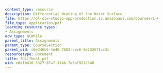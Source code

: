 ```yaml
---
content_type: resource
description: Differential Heating of the Water Surface
file: https://ol-ocw-studio-app-production.s3.amazonaws.com/courses/1-63-advanced-fluid-dynamics-of-the-environment-fall-2002/e6dfb416532787a7114b7a3af9212348_7diffheat.pdf
file_type: application/pdf
learning_resource_types:
- Assignments
ocw_type: OCWFile
parent_title: Assignments
parent_type: CourseSection
parent_uid: c6e346b5-4e40-7683-cec6-2e232671cc3c
resourcetype: Document
title: 7diffheat.pdf
uid: e6dfb416-5327-87a7-114b-7a3af9212348
---
```

